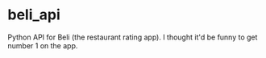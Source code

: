 # beli_api
Python API for Beli (the restaurant rating app). I thought it'd be funny to get number 1 on the app.
